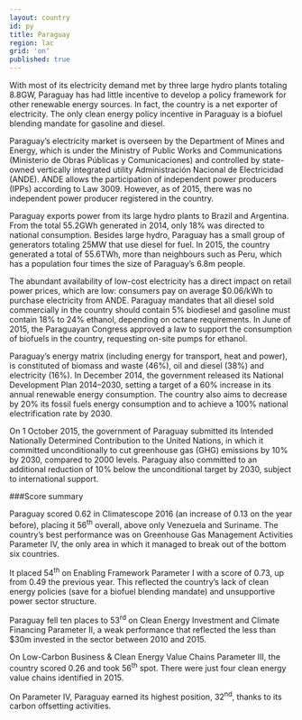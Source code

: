 ```yaml
---
layout: country
id: py
title: Paraguay
region: lac
grid: 'on'
published: true
---
```


With most of its electricity demand met by three large hydro plants totaling 8.8GW, Paraguay has had little incentive to develop a policy framework for other renewable energy sources. In fact, the country is a net exporter of electricity. The only clean energy policy incentive in Paraguay is a biofuel blending mandate for gasoline and diesel.

Paraguay’s electricity market is overseen by the Department of Mines and Energy, which is under the Ministry of Public Works and Communications (Ministerio de Obras Públicas y Comunicaciones) and controlled by state-owned vertically integrated utility Administración Nacional de Electricidad (ANDE). ANDE allows the participation of independent power producers (IPPs) according to Law 3009. However, as of 2015, there was no independent power producer registered in the country.

Paraguay exports power from its large hydro plants to Brazil and Argentina. From the total 55.2GWh generated in 2014, only 18% was directed to national consumption. Besides large hydro, Paraguay has a small group of generators totaling 25MW that use diesel for fuel. In 2015, the country generated a total of 55.6TWh, more than neighbours such as Peru, which has a population four times the size of Paraguay’s 6.8m people.

The abundant availability of low-cost electricity has a direct impact on retail power prices, which are low: consumers pay on average $0.06/kWh to purchase electricity from ANDE.
Paraguay mandates that all diesel sold commercially in the country should contain 5% biodiesel and gasoline must contain 18% to 24% ethanol, depending on octane requirements. In June of 2015, the Paraguayan Congress approved a law to support the consumption of biofuels in the country, requesting on-site pumps for ethanol.

Paraguay’s energy matrix (including energy for transport, heat and power), is constituted of biomass and waste (46%), oil and diesel (38%) and electricity (16%). In December 2014, the government released its National Development Plan 2014–2030, setting a target of a 60% increase in its annual renewable energy consumption. The country also aims to decrease by 20% its fossil fuels energy consumption and to achieve a 100% national electrification rate by 2030.

On 1 October 2015, the government of Paraguay submitted its Intended Nationally Determined Contribution to the United Nations, in which it committed unconditionally to cut greenhouse gas (GHG) emissions by 10% by 2030, compared to 2000 levels. Paraguay also committed to an additional reduction of 10% below the unconditional target by 2030, subject to international support.


###Score summary

Paraguay scored 0.62 in Climatescope 2016 (an increase of 0.13 on the year before), placing it 56<sup>th</sup> overall, above only Venezuela and Suriname. The country’s best performance was on Greenhouse Gas Management Activities Parameter IV, the only area in which it managed to break out of the bottom six countries.

It placed 54<sup>th</sup> on Enabling Framework Parameter I with a score of 0.73, up from 0.49 the previous year. This reflected the country’s lack of clean energy policies (save for a biofuel blending mandate) and unsupportive power sector structure.

Paraguay fell ten places to 53<sup>rd</sup> on Clean Energy Investment and Climate Financing Parameter II, a weak performance that reflected the less than $30m invested in the sector between 2010 and 2015.

On Low-Carbon Business & Clean Energy Value Chains Parameter III, the country scored 0.26 and took 56<sup>th</sup> spot. There were just four clean energy value chains identified in 2015.

On Parameter IV, Paraguay earned its highest position, 32<sup>nd</sup>, thanks to its carbon offsetting activities.

